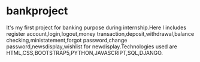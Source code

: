 # bankproject
 It's my first project for banking purpose during internship.Here I includes register account,login,logout,money transaction,deposit,withdrawal,balance checking,ministatement,forgot password,change password,newsdisplay,wishlist for newdisplay.Technologies used are HTML,CSS,BOOTSTRAP5,PYTHON,JAVASCRIPT,SQL,DJANGO.
